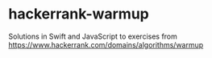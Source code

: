 # hackerrank-warmup

Solutions in Swift and JavaScript to exercises from https://www.hackerrank.com/domains/algorithms/warmup
